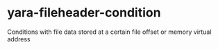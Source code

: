 # yara-fileheader-condition
Conditions with file data stored at a certain file offset or memory virtual address
